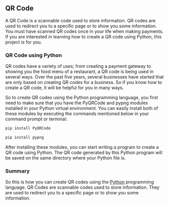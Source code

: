 ## QR Code

A QR Code is a scannable code used to store information. QR codes are used to redirect you to a specific page or to show you some information. You must have scanned QR codes once in your life when making payments. If you are interested in learning how to create a QR code using Python, this project is for you.

### QR Code using Python

QR codes have a variety of uses; from creating a payment gateway to showing you the food menu of a restaurant, a QR code is being used in several ways. Over the past five years, several businesses have started that are only based on creating QR codes for a business. So if you know how to create a QR code, it will be helpful for you in many ways.

So to create QR codes using the Python programming language, you first need to make sure that you have the PyQRCode and pypng modules installed in your Python virtual environment. You can easily install both of these modules by executing the commands mentioned below in your command prompt or terminal:

```ps1
pip install PyQRCode

pip install pypng
```

After installing these modules, you can start writing a program to create a QR code using Python. The QR code generated by this Python program will be saved on the same directory where your Python file is.

### Summary

So this is how you can create QR codes using the [Python](https://www.python.org/) programming language. QR Codes are scannable codes used to store information. They are used to redirect you to a specific page or to show you some information.
